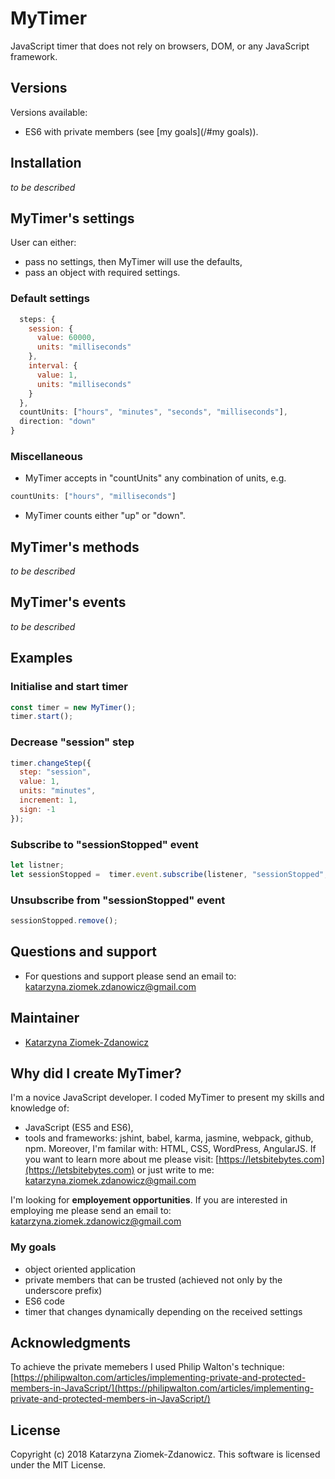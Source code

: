 # MyTimer

JavaScript timer that does not rely on browsers, DOM, or any JavaScript framework.

## Versions

Versions available:
* ES6 with private members (see [my goals](/#my goals)).

## Installation
_to be described_

<!-- For the MyTimer NPM module [https://github.com/jasmine/jasmine-npm](https://github.com/jasmine/jasmine-npm):
```bash
npm install mytimer
``` -->
## MyTimer's settings
User can either:
* pass no settings, then MyTimer will use the defaults,
* pass an object with required settings.

### Default settings
```JavaScript
  steps: {
    session: {
      value: 60000,
      units: "milliseconds"
    },
    interval: {
      value: 1,
      units: "milliseconds"
    }
  },
  countUnits: ["hours", "minutes", "seconds", "milliseconds"],
  direction: "down"
}
```
### Miscellaneous
* MyTimer accepts in "countUnits" any combination of units, e.g.
```JavaScript
countUnits: ["hours", "milliseconds"]
```
* MyTimer counts either "up" or "down".

## MyTimer's methods
_to be described_

## MyTimer's events
_to be described_

## Examples
### Initialise and start timer
```JavaScript
const timer = new MyTimer();
timer.start();
```
### Decrease "session" step
```JavaScript
timer.changeStep({
  step: "session",
  value: 1,
  units: "minutes",
  increment: 1,
  sign: -1
});
```
### Subscribe to "sessionStopped" event
```JavaScript
let listner;
let sessionStopped =  timer.event.subscribe(listener, "sessionStopped", "stopped");
```
### Unsubscribe from "sessionStopped" event
```JavaScript
sessionStopped.remove();
```

## Questions and support

* For questions and support please send an email to: [katarzyna.ziomek.zdanowicz@gmail.com](mailto:katarzyna.ziomek.zdanowicz@gmail.com)

## Maintainer

* [Katarzyna Ziomek-Zdanowicz](mailto:katarzyna.ziomek.zdanowicz@gmail.com)

## Why did I create MyTimer?

I'm a novice JavaScript developer. I coded MyTimer to present my skills and knowledge of:
* JavaScript (ES5 and ES6),
* tools and frameworks: jshint, babel, karma, jasmine, webpack, github, npm.
Moreover, I'm familar with: HTML, CSS, WordPress, AngularJS.
If you want to learn more about me please visit:  [https://letsbitebytes.com](https://letsbitebytes.com)
or just write to me: [katarzyna.ziomek.zdanowicz@gmail.com](mailto:katarzyna.ziomek.zdanowicz@gmail.com)

I'm looking for __employement opportunities__. If you are interested in employing me please send an email to: [katarzyna.ziomek.zdanowicz@gmail.com](mailto:katarzyna.ziomek.zdanowicz@gmail.com)

### My goals

* object oriented application
* private members that can be trusted (achieved not only by the underscore prefix)
* ES6 code
* timer that changes dynamically depending on the received settings

## Acknowledgments

To achieve the private memebers I used Philip Walton's technique:  [https://philipwalton.com/articles/implementing-private-and-protected-members-in-JavaScript/](https://philipwalton.com/articles/implementing-private-and-protected-members-in-JavaScript/)

## License

Copyright (c) 2018 Katarzyna Ziomek-Zdanowicz. This software is licensed under the MIT License.
